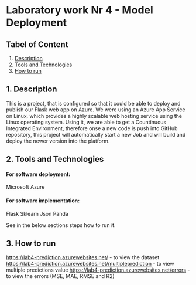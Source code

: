 # Laboratory work Nr 4 - Model Deployment
## Tabel of Content
1. [ Description ](#desc)
2. [ Tools and Technologies](#start)
3. [ How to run](#running)

<a name="desc"></a>
## 1. Description

This is a project, that is configured so that it could be able to deploy and publish our Flask web app on Azure. We were using an Azure App Service on Linux, which provides a highly scalable web hosting service using the Linux operating system. Using it, we are able to get a Countinuous Integrated Environment, therefore onse a new code is push into GitHub repository, this project will automatically start a new Job and will build and deploy the newer version into the platform.


<a name="start"></a>
## 2.  Tools and Technologies

#### For software deployment:
Microsoft Azure
#### For software implementation:
Flask
Sklearn
Json
Panda

See in the below sections steps how to run it.

<a name="running"></a>
## 3. How to run
https://lab4-prediction.azurewebsites.net/  - to view the dataset
https://lab4-prediction.azurewebsites.net/multipleprediction - to view multiple predictions value
https://lab4-prediction.azurewebsites.net/errors - to view the errors (MSE, MAE, RMSE and R2)
